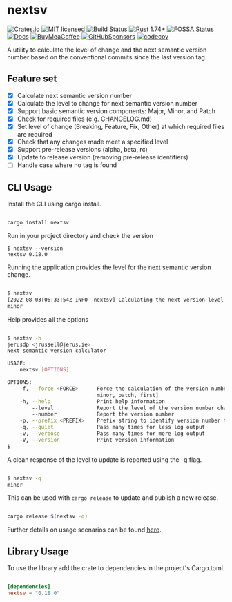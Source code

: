 # nextsv

[![Crates.io][crates-badge]][crates-url]
[![MIT licensed][mit-badge]][mit-url]
[![Build Status][circleci-badge]][circleci-url]
[![Rust 1.74+][version-badge]][version-url]
[![FOSSA Status][fossa-badge]][fossa-url]
[![Docs][docs-badge]][docs-url]
[![BuyMeaCoffee][bmac-badge]][bmac-url]
[![GitHubSponsors][ghub-badge]][ghub-url]
[![codecov][codecov-badge]][codecov-url]

[crates-badge]: https://img.shields.io/crates/v/nextsv.svg
[crates-url]: https://crates.io/crates/nextsv
[mit-badge]: https://img.shields.io/badge/license-MIT-blue.svg
[mit-url]: https://github.com/jerusdp/nextsv/blob/main/LICENSE
[circleci-badge]:https://circleci.com/gh/jerusdp/nextsv/tree/main.svg?style=svg
[circleci-url]: https://circleci.com/gh/jerusdp/nextsv/tree/?branch=main
[version-badge]: https://img.shields.io/badge/rust-1.74+-orange.svg
[version-url]: https://www.rust-lang.org
[fossa-badge]: https://app.fossa.com/api/projects/custom%2B22707%2Fgithub.com%2Fjerusdp%2Fnextsv.svg?type=shield
[fossa-url]: https://app.fossa.com/projects/custom%2B22707%2Fgithub.com%2Fjerusdp%2Fnextsv?ref=badge_shield
[docs-badge]:  https://docs.rs/nextsv/badge.svg
[docs-url]:  https://docs.rs/nextsv
[bmac-badge]: https://badgen.net/badge/icon/buymeacoffee?color=yellow&icon=buymeacoffee&label
[bmac-url]: https://buymeacoffee.com/jerusdp
[ghub-badge]: https://img.shields.io/badge/sponsor-30363D?logo=GitHub-Sponsors&logoColor=#white
[ghub-url]: https://github.com/sponsors/jerusdp
[codecov-badge]: https://codecov.io/gh/jerus-org/nextsv/graph/badge.svg?token=JL9HSHV4QR
[codecov-url]: https://codecov.io/gh/jerus-org/nextsv

A utility to calculate the level of change and the next semantic version number based on the conventional commits since the last version tag.

## Feature set

- [x] Calculate next semantic version number
- [x] Calculate the level to change for next semantic version number
- [x] Support basic semantic version components: Major, Minor, and Patch
- [x] Check for required files (e.g. CHANGELOG.md)
- [x] Set level of change (Breaking, Feature, Fix, Other) at which required files are required
- [x] Check that any changes made meet a specified level
- [x] Support pre-release versions (alpha, beta, rc)
- [x] Update to release version (removing pre-release identifiers)
- [ ] Handle case where no tag is found

## CLI Usage

Install the CLI using cargo install.

```sh

cargo install nextsv

```

Run in your project directory and check the version

```console
$ nextsv --version
nextsv 0.18.0

```

Running the application provides the level for the next semantic version change.

```sh

$ nextsv
[2022-08-03T06:33:54Z INFO  nextsv] Calculating the next version level
minor

```

Help provides all the options

```sh

$ nextsv -h
jerusdp <jrussell@jerus.ie>
Next semantic version calculator

USAGE:
    nextsv [OPTIONS]

OPTIONS:
    -f, --force <FORCE>      Force the calculation of the version number [possible values: major,
                             minor, patch, first]
    -h, --help               Print help information
        --level              Report the level of the version number change
        --number             Report the version number
    -p, --prefix <PREFIX>    Prefix string to identify version number tags [default: v]
    -q, --quiet              Pass many times for less log output
    -v, --verbose            Pass many times for more log output
    -V, --version            Print version information
$

```

A clean response of the level to update is reported using the -q flag.

```sh

$ nextsv -q
minor

```

This can be used with `cargo release` to update and publish a new release.

```sh

cargo release $(nextsv -q)

```

Further details on usage scenarios can be found [here](docs/sceanrios.md).

## Library Usage

To use the library add the crate to dependencies in the project's Cargo.toml.

```toml

[dependencies]
nextsv = "0.18.0"

```
